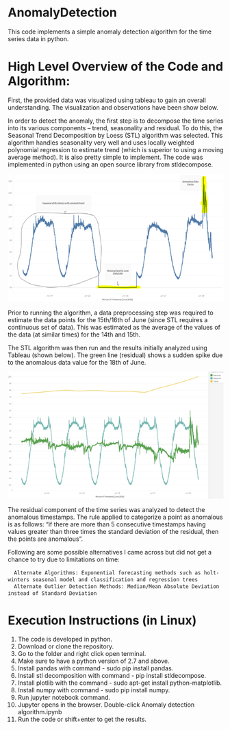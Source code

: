 # AnomalyDetection

This code implements a simple anomaly detection algorithm for the time series data in python.

# High Level Overview of the Code and Algorithm:
First, the provided data was visualized using tableau to gain an overall understanding. The visualization and observations have been show below.

In order to detect the anomaly, the first step is to decompose the time series into its various components – trend, seasonality and residual. To do this, the Seasonal Trend Decomposition by Loess (STL) algorithm was selected. This algorithm handles seasonality very well and uses locally weighted polynomial regression to estimate trend (which is superior to using a moving average method). It is also pretty simple to implement.  The code was implemented in python using an open source library from stldecompose. 

![alt text](https://github.com/deepthipr7/AnomalyDetection/blob/master/1.png)

Prior to running the algorithm, a data preprocessing step was required to estimate the data points for the 15th/16th of June (since STL requires a continuous set of data). This was estimated as the average of the values of the data (at similar times) for the 14th and 15th.

The STL algorithm was then run and the results initially analyzed using Tableau (shown below). The green line (residual) shows a sudden spike due to the anomalous data value for the 18th of June.

![alt text](https://github.com/deepthipr7/AnomalyDetection/blob/master/2.png)

The residual component of the time series was analyzed to detect the anomalous timestamps. The rule applied to categorize a point as anomalous is as follows: “if there are more than 5 consecutive timestamps having values greater than three times the standard deviation of the residual, then the points are anomalous”.

Following are some possible alternatives I came across but did not get a chance to try due to limitations on time:

      Alternate Algorithms: Exponential forecasting methods such as holt-winters seasonal model and classification and regression trees
      Alternate Outlier Detection Methods: Median/Mean Absolute Deviation instead of Standard Deviation 

# Execution Instructions (in Linux)
1. The code is developed in python.
2. Download or clone the repository.
3. Go to the folder and right click open terminal.
4. Make sure to have a python version of 2.7 and above.
5. Install pandas with command - sudo pip install pandas.
6. Install stl decomposition with command - pip install stldecompose.
7. Install plotlib with the command - sudo apt-get install python-matplotlib.
8. Install numpy with command - sudo pip install numpy.
9. Run jupyter notebook command.
10. Jupyter opens in the browser. Double-click Anomaly detection algorithm.ipynb
11. Run the code or shift+enter to get the results.

